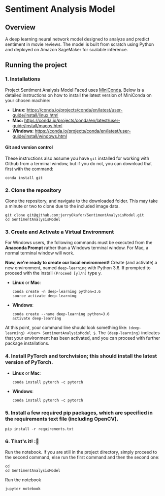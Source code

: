 # Sentiment Analysis Model

## Overview

A deep learning neural network model designed to analyze and predict sentiment in movie reviews. The model is built from
scratch using Python and deployed on Amazon SageMaker for scalable inference.

## Running the project
### 1. Installations
Project Sentiment Analysis Model Faced uses [MiniConda](https://docs.anaconda.com/miniconda/). 
Below is a detailed instructions on how to install the latest version of MiniConda on your chosen machine:

- **Linux:** https://conda.io/projects/conda/en/latest/user-guide/install/linux.html
- **Mac:** https://conda.io/projects/conda/en/latest/user-guide/install/macos.html
- **Windows:** https://conda.io/projects/conda/en/latest/user-guide/install/windows.html

#### Git and version control
These instructions also assume you have `git` installed for working with Github from a terminal window, but if you do not, you can download that first with the command:
```
conda install git
```

### 2. Clone the repository
Clone the repository, and navigate to the downloaded folder. This may take a minute or two to clone due to the included image data.

```
git clone git@github.com:jerryOkafor/SentimentAnalysisModel.git
cd SentimentAnalysisModel
```


### 3. Create and Activate a Virtual Environment
For Windows users, the following commands must be executed from the **Anaconda Prompt** rather than a Windows terminal window. For Mac, a normal terminal window will work. 


**Now, we're ready to create our local environment!**
Create (and activate) a new environment, named `deep-learning` with Python 3.6. If prompted to proceed with the install `(Proceed [y]/n)` type y.

- __Linux__ or __Mac__: 

	```
	conda create -n deep-learning python=3.6
	source activate deep-learning
	```
- __Windows__: 


	```
	conda create --name deep-learning python=3.6
	activate deep-learning
	```
	
At this point, your command line should look something like: `(deep-learning) <User> SentimentAnalysisModel $`. The `(deep-learning)` indicates that your environment has been activated, and you can proceed with further package installations.

	
### 4. Install PyTorch and torchvision; this should install the latest version of PyTorch.
	
- __Linux__ or __Mac__: 

	```
	conda install pytorch -c pytorch 
	```
	
- __Windows__: 

	```
	conda install pytorch -c pytorch
	```
### 5. Install a few required pip packages, which are specified in the requirements text file (including OpenCV).

```
pip install -r requirements.txt
```

### 6. That's it! :🥳
Run the notebook. If you are still in the project directory, simply proceed to the second command, else run the first command and then the second one:

```
cd
cd SentimentAnalysisModel
```
Run the notebook

```
jupyter notebook

```
